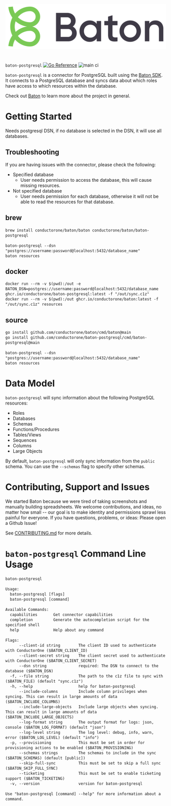 ![Baton Logo](./docs/images/baton-logo.png)

#

`baton-postgresql` [![Go Reference](https://pkg.go.dev/badge/github.com/conductorone/baton-postgresql.svg)](https://pkg.go.dev/github.com/conductorone/baton-postgresql) ![main ci](https://github.com/conductorone/baton-postgresql/actions/workflows/main.yaml/badge.svg)

`baton-postgresql` is a connector for PostgreSQL built using the [Baton SDK](https://github.com/conductorone/baton-sdk).
It connects to a PostgreSQL database and syncs data about which roles have access to which resources within the
database.

Check out [Baton](https://github.com/conductorone/baton) to learn more about the project in general.

# Getting Started

Needs postgresql DSN, if no database is selected in the DSN, it will use all databases.

## Troubleshooting

If you are having issues with the connector, please check the following:

- Specified database
  - User needs permission to access the database, this will cause missing resources.
- Not specified database
  - User needs permission for each database, otherwise it will not be able to read the resources for that database.

## brew

```
brew install conductorone/baton/baton conductorone/baton/baton-postgresql

baton-postgresql --dsn "postgres://username:password@localhost:5432/database_name"
baton resources
```

## docker

```
docker run --rm -v $(pwd):/out -e BATON_DSN=postgres://username:password@localhost:5432/database_name ghcr.io/conductorone/baton-postgresql:latest -f "/out/sync.c1z"
docker run --rm -v $(pwd):/out ghcr.io/conductorone/baton:latest -f "/out/sync.c1z" resources
```

## source

```
go install github.com/conductorone/baton/cmd/baton@main
go install github.com/conductorone/baton-postgresql/cmd/baton-postgresql@main

baton-postgresql --dsn "postgres://username:password@localhost:5432/database_name"
baton resources
```

# Data Model

`baton-postgresql` will sync information about the following PostgreSQL resources:

- Roles
- Databases
- Schemas
- Functions/Procedures
- Tables/Views
- Sequences
- Columns
- Large Objects

By default, `baton-postgresql` will only sync information from the `public` schema. You can use the `--schemas` flag to
specify other schemas.

# Contributing, Support and Issues

We started Baton because we were tired of taking screenshots and manually building spreadsheets. We welcome
contributions, and ideas, no matter how small -- our goal is to make identity and permissions sprawl less painful for
everyone. If you have questions, problems, or ideas: Please open a Github Issue!

See [CONTRIBUTING.md](https://github.com/ConductorOne/baton/blob/main/CONTRIBUTING.md) for more details.

# `baton-postgresql` Command Line Usage

```
baton-postgresql

Usage:
  baton-postgresql [flags]
  baton-postgresql [command]

Available Commands:
  capabilities       Get connector capabilities
  completion         Generate the autocompletion script for the specified shell
  help               Help about any command

Flags:
      --client-id string        The client ID used to authenticate with ConductorOne ($BATON_CLIENT_ID)
      --client-secret string    The client secret used to authenticate with ConductorOne ($BATON_CLIENT_SECRET)
      --dsn string              required: The DSN to connect to the database ($BATON_DSN)
  -f, --file string             The path to the c1z file to sync with ($BATON_FILE) (default "sync.c1z")
  -h, --help                    help for baton-postgresql
      --include-columns         Include column privileges when syncing. This can result in large amounts of data ($BATON_INCLUDE_COLUMNS)
      --include-large-objects   Include large objects when syncing. This can result in large amounts of data ($BATON_INCLUDE_LARGE_OBJECTS)
      --log-format string       The output format for logs: json, console ($BATON_LOG_FORMAT) (default "json")
      --log-level string        The log level: debug, info, warn, error ($BATON_LOG_LEVEL) (default "info")
  -p, --provisioning            This must be set in order for provisioning actions to be enabled ($BATON_PROVISIONING)
      --schemas strings         The schemas to include in the sync ($BATON_SCHEMAS) (default [public])
      --skip-full-sync          This must be set to skip a full sync ($BATON_SKIP_FULL_SYNC)
      --ticketing               This must be set to enable ticketing support ($BATON_TICKETING)
  -v, --version                 version for baton-postgresql

Use "baton-postgresql [command] --help" for more information about a command.
```
